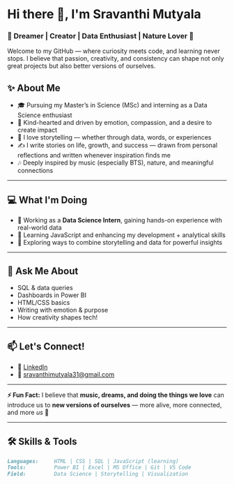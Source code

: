 # Hi there 👋, I'm Sravanthi Mutyala  
### 🌸 Dreamer | Creator | Data Enthusiast | Nature Lover 🌿  

Welcome to my GitHub — where curiosity meets code, and learning never stops. I believe that passion, creativity, and consistency can shape not only great projects but also better versions of ourselves.  


## ✨ About Me
- 🎓 Pursuing my Master’s in Science (MSc) and interning as a Data Science enthusiast  
- 🐾 Kind-hearted and driven by emotion, compassion, and a desire to create impact  
- 📝 I love storytelling — whether through data, words, or experiences  
- ✍️ I write stories on life, growth, and success — drawn from personal reflections and written whenever inspiration finds me  
- 🎶 Deeply inspired by music (especially BTS), nature, and meaningful connections  

---

## 💻 What I'm Doing
- 🔭 Working as a **Data Science Intern**, gaining hands-on experience with real-world data  
- 🌱 Learning JavaScript and enhancing my development + analytical skills  
- 🧠 Exploring ways to combine storytelling and data for powerful insights  

---

## 💬 Ask Me About
- SQL & data queries  
- Dashboards in Power BI  
- HTML/CSS basics  
- Writing with emotion & purpose  
- How creativity shapes tech!

---

## 📫 Let's Connect!
- 🔗 [LinkedIn](https://www.linkedin.com/in/sravanthi-m-57645b330/)  
- 📧 sravanthimutyala31@gmail.com  

---
**⚡ Fun Fact:** I believe that **music, dreams, and doing the things we love** can introduce us to **new versions of ourselves** — more alive, more connected, and more *us* 💜

---
## 🛠️ Skills & Tools
```markdown
Languages:     HTML | CSS | SQL | JavaScript (learning)
Tools:         Power BI | Excel | MS Office | Git | VS Code
Field:         Data Science | Storytelling | Visualization
